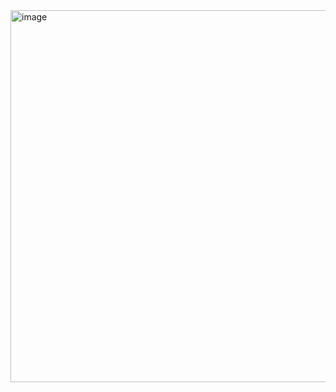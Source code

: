<img width="1014" height="595" alt="image" src="https://github.com/user-attachments/assets/9bd6fb2f-e993-4d64-b53f-0122a4131b3c" />
